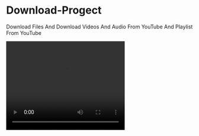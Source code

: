 # Download-Progect
Download Files And Download Videos And Audio From YouTube And Playlist From YouTube

<video width="320" height="240" src="IMG GIF/2021-10-09 21-46-15.mp4" type="video/mp4"></video>
